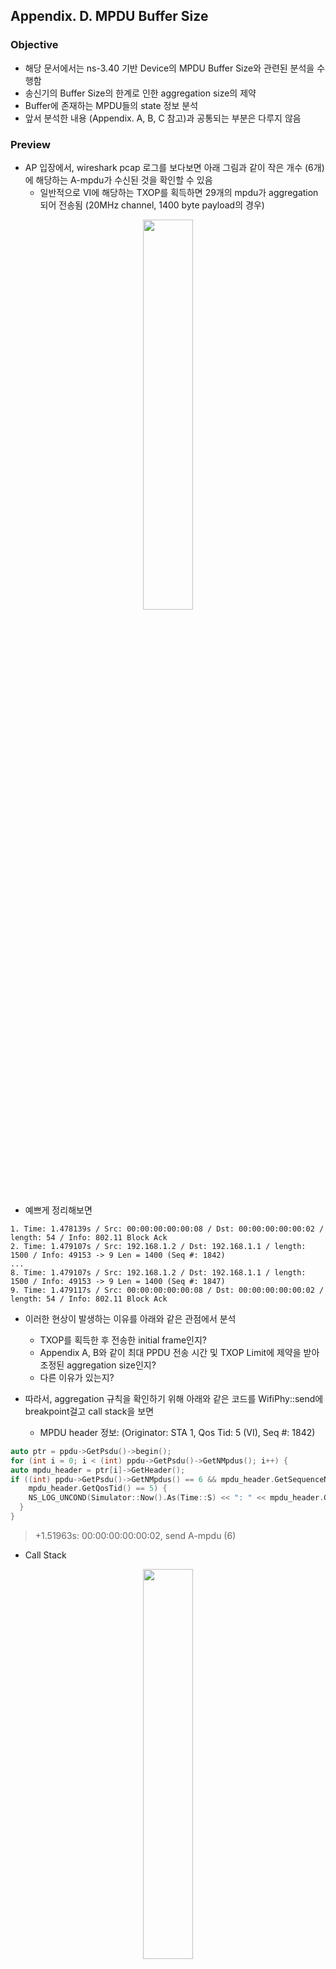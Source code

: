 ## Appendix. D. MPDU Buffer Size

### Objective
* 해당 문서에서는 ns-3.40 기반 Device의 MPDU Buffer Size와 관련된 분석을 수행함
* 송신기의 Buffer Size의 한계로 인한 aggregation size의 제약
* Buffer에 존재하는 MPDU들의 state 정보 분석
* 앞서 분석한 내용 (Appendix. A, B, C 참고)과 공통되는 부분은 다루지 않음

### Preview
* AP 입장에서, wireshark pcap 로그를 보다보면 아래 그림과 같이 작은 개수 (6개)에 해당하는 A-mpdu가 수신된 것을 확인할 수 있음
  * 일반적으로 VI에 해당하는 TXOP를 획득하면 29개의 mpdu가 aggregation되어 전송됨 (20MHz channel, 1400 byte payload의 경우)

<p align="center">  
  <img src="https://github.com/user-attachments/assets/07ae55a8-bbc6-443d-990c-16b1ddbe42f8" width="40%">  
</p>

* 예쁘게 정리해보면
```
1. Time: 1.478139s / Src: 00:00:00:00:00:08 / Dst: 00:00:00:00:00:02 / length: 54 / Info: 802.11 Block Ack
2. Time: 1.479107s / Src: 192.168.1.2 / Dst: 192.168.1.1 / length: 1500 / Info: 49153 -> 9 Len = 1400 (Seq #: 1842)
...
8. Time: 1.479107s / Src: 192.168.1.2 / Dst: 192.168.1.1 / length: 1500 / Info: 49153 -> 9 Len = 1400 (Seq #: 1847)
9. Time: 1.479117s / Src: 00:00:00:00:00:08 / Dst: 00:00:00:00:00:02 / length: 54 / Info: 802.11 Block Ack
```
* 이러한 현상이 발생하는 이유를 아래와 같은 관점에서 분석
  * TXOP를 획득한 후 전송한 initial frame인지?
  * Appendix A, B와 같이 최대 PPDU 전송 시간 및 TXOP Limit에 제약을 받아 조정된 aggregation size인지?
  * 다른 이유가 있는지?

* 따라서, aggregation 규칙을 확인하기 위해 아래와 같은 코드를 WifiPhy::send에 breakpoint걸고 call stack을 보면
  * MPDU header 정보: (Originator: STA 1, Qos Tid: 5 (VI), Seq #: 1842)
```c
auto ptr = ppdu->GetPsdu()->begin();
for (int i = 0; i < (int) ppdu->GetPsdu()->GetNMpdus(); i++) {
auto mpdu_header = ptr[i]->GetHeader();
if ((int) ppdu->GetPsdu()->GetNMpdus() == 6 && mpdu_header.GetSequenceNumber() == 1842 &&
    mpdu_header.GetQosTid() == 5) {
    NS_LOG_UNCOND(Simulator::Now().As(Time::S) << ": " << mpdu_header.GetAddr2() << ", send A-mpdu (6)");
  }
}
```
> +1.51963s: 00:00:00:00:00:02, send A-mpdu (6)

* Call Stack
<p align="center">  
  <img src="https://github.com/user-attachments/assets/e205ede2-eaef-447c-9851-3fc39b9837ff" width="40%">  
</p>

* 다른 점은 없다, Aggregation 제약 조건만 확인해보자

### 1. ns3::HtFrameExchangeManager::SendDataFrame
```c
bool
HtFrameExchangeManager::SendDataFrame(Ptr<WifiMpdu> peekedItem,
                                      Time availableTime,
                                      bool initialFrame)
{
    NS_ASSERT(peekedItem && peekedItem->GetHeader().IsQosData() &&
              !peekedItem->GetHeader().GetAddr1().IsBroadcast() && !peekedItem->IsFragment());
    NS_LOG_FUNCTION(this << *peekedItem << availableTime << initialFrame);

    /* 추가 */
    if(peekedItem->GetHeader().GetSequenceNumber() == 1842 && peekedItem->GetHeader().GetQosTid() == 5){
        NS_LOG_UNCOND(Simulator::Now().As(Time::S) << ": BP");
    }
    /* 추가 */

    Ptr<QosTxop> edca = m_mac->GetQosTxop(peekedItem->GetHeader().GetQosTid());
    WifiTxParameters txParams;
    txParams.m_txVector =
        GetWifiRemoteStationManager()->GetDataTxVector(peekedItem->GetHeader(), m_allowedWidth);
    Ptr<WifiMpdu> mpdu =
        edca->GetNextMpdu(m_linkId, peekedItem, txParams, availableTime, initialFrame);

    if (!mpdu)
    {
        NS_LOG_DEBUG("Not enough time to transmit a frame");
        return false;
    }

    // try A-MPDU aggregation
    std::vector<Ptr<WifiMpdu>> mpduList =
        m_mpduAggregator->GetNextAmpdu(mpdu, txParams, availableTime);
    NS_ASSERT(txParams.m_acknowledgment);

    if (mpduList.size() > 1)
    {
        // A-MPDU aggregation succeeded
        SendPsduWithProtection(Create<WifiPsdu>(std::move(mpduList)), txParams); // STEP INTO
    }
    else if (txParams.m_acknowledgment->method == WifiAcknowledgment::BAR_BLOCK_ACK)
    {
        // a QoS data frame using the Block Ack policy can be followed by a BlockAckReq
        // frame and a BlockAck frame. Such a sequence is handled by the HT FEM
        SendPsduWithProtection(Create<WifiPsdu>(mpdu, false), txParams);
    }
    else
    {
        // transmission can be handled by the base FEM
        SendMpduWithProtection(mpdu, txParams);
    }

    return true;
}
```
* Aggregation rule 및 mpdu list 확인을 위해 추가 코드 삽입
* 해당 시점에서 breakpoint걸고, 아래와 같은 variable 값을 보면
  * availableTime: 4096000 
  * initialFrame: True
* 즉, TXOP를 획득하고 전송하는 첫 번째 frame이라는 뜻임 (여기서 의문점이 들어야됨)
  * VI에 해당하는 MPDU는 최대 PPDU 전송시간에 제약을 받을 수 없음
    * 애초에 TXOP Limit에 제약을 먼저 받음 (payload size가 동일하므로, 제약을 받으려면 BE와 같이 최소 39개는 aggregation 되어야 함)
  * 근데, TXOP limit에 제약을 받으려면 30개의 MPDU가 aggregation 되어야함 (일반적으로 29개에 해당하는 MPDU가 aggregation되어 전송되므로)
  * 그럼 남은 조건 딱 하나 있음 (window size)
* 서브루틴 진입 두가자~ -> 1.1. MpduAggregator::GetNextAmpdu 참고

### 1.1. MpduAggregator::GetNextAmpdu (⭐ 중요도 상)
```c
std::vector<Ptr<WifiMpdu>>
MpduAggregator::GetNextAmpdu(Ptr<WifiMpdu> mpdu,
                             WifiTxParameters& txParams,
                             Time availableTime) const
{
    NS_LOG_FUNCTION(this << *mpdu << &txParams << availableTime);

    std::vector<Ptr<WifiMpdu>> mpduList;

    Mac48Address recipient = mpdu->GetHeader().GetAddr1();
    NS_ASSERT(mpdu->GetHeader().IsQosData() && !recipient.IsBroadcast());
    uint8_t tid = mpdu->GetHeader().GetQosTid();
    auto origRecipient = mpdu->GetOriginal()->GetHeader().GetAddr1();

    Ptr<QosTxop> qosTxop = m_mac->GetQosTxop(tid);
    NS_ASSERT(qosTxop);

    // Have to make sure that the block ack agreement is established and A-MPDU is enabled
    if (m_mac->GetBaAgreementEstablishedAsOriginator(recipient, tid) &&
        GetMaxAmpduSize(recipient, tid, txParams.m_txVector.GetModulationClass()) > 0)
    {
        /* here is performed MPDU aggregation */
        Ptr<WifiMpdu> nextMpdu = mpdu;

        while (nextMpdu)
        {
            // if we are here, nextMpdu can be aggregated to the A-MPDU.
            NS_LOG_DEBUG("Adding packet with sequence number "
                         << nextMpdu->GetHeader().GetSequenceNumber()
                         << " to A-MPDU, packet size = " << nextMpdu->GetSize()
                         << ", A-MPDU size = " << txParams.GetSize(recipient));

            mpduList.push_back(nextMpdu);

            // If allowed by the BA agreement, get the next MPDU
            auto peekedMpdu =
                qosTxop->PeekNextMpdu(m_linkId, tid, origRecipient, nextMpdu->GetOriginal()); // 여기 중요!!
            nextMpdu = nullptr;

            if (peekedMpdu)
            {
                // PeekNextMpdu() does not return an MPDU that is beyond the transmit window
                NS_ASSERT(IsInWindow(peekedMpdu->GetHeader().GetSequenceNumber(),
                                     qosTxop->GetBaStartingSequence(origRecipient, tid),
                                     qosTxop->GetBaBufferSize(origRecipient, tid)));

                peekedMpdu = m_htFem->CreateAliasIfNeeded(peekedMpdu);
                // get the next MPDU to aggregate, provided that the constraints on size
                // and duration limit are met. Note that the returned MPDU differs from
                // the peeked MPDU if A-MSDU aggregation is enabled.
                NS_LOG_DEBUG("Trying to aggregate another MPDU");

                /* 추가 */
                if(peekedMpdu->GetHeader().GetSequenceNumber() == 1847 && peekedMpdu->GetHeader().GetQosTid() == 5){
                    NS_LOG_UNCOND("BP");
                }
                /* 추가 */

                nextMpdu =
                    qosTxop->GetNextMpdu(m_linkId, peekedMpdu, txParams, availableTime, false);
            }
        }
        if (mpduList.size() == 1)
        {
            // return an empty vector if it was not possible to aggregate at least two MPDUs
            mpduList.clear();
        }
    }

    return mpduList;
}
```
* Seq # 1842 ~ 1847까지 aggregation 되므로 추가 코드를 통해 BP 새로 걸어줌
* 기존 (Appendix A, B)에는 nextMpdu가 nullptr가 되어 MAC Queue 순회 loop를 벗어났는데, 조건이 조금 다름
  * nextMpdu <= peekedMpdu (seq #: 1847) 할당하고
  * mpduList.push_back(nextMpdu)로 (seq #: 1847) mpdu insert하는 것 까지는 동일
  * 이후 peekedMpdu를 통해 mpdu (seq #: 1848)을 가져오는 과정에서 nullptr이 할당됨
  * 따라서, nextMpdu가 nullptr이 되고 자연스럽게 MAC Queue 순회 loop 탈출하는 방식임
  * 결론적으로 PeekNextMpdu 동작 과정 분석이 필요함 -> 1.1.1. QosTxop::PeekNextMpdu 참고
* 이후 mpduList return하면서 STEP OUT
 
### 1.1.1 QosTxop::PeekNextMpdu (⭐ 중요도 상, 조건문이 되게 많으므로 어디에 걸리는 잘 봐야함)
```c
Ptr<WifiMpdu>
QosTxop::PeekNextMpdu(uint8_t linkId, uint8_t tid, Mac48Address recipient, Ptr<const WifiMpdu> mpdu)
{
    NS_LOG_FUNCTION(this << +linkId << +tid << recipient << mpdu);

    // lambda to peek the next frame
    auto peek = [this, &linkId, &tid, &recipient, &mpdu]() -> Ptr<WifiMpdu> {
        if (tid == 8 && recipient.IsBroadcast()) // undefined TID and recipient
        {
            return m_queue->PeekFirstAvailable(linkId, mpdu);
        }
        WifiContainerQueueId queueId(WIFI_QOSDATA_QUEUE, WIFI_UNICAST, recipient, tid);
        if (auto mask = m_mac->GetMacQueueScheduler()->GetQueueLinkMask(m_ac, queueId, linkId);
            !mask || mask->none())
        {
            return m_queue->PeekByQueueId(queueId, mpdu);
        }
        return nullptr;
    };

    auto item = peek();
    // remove old packets (must be retransmissions or in flight, otherwise they did
    // not get a sequence number assigned)
    while (item && !item->IsFragment())
    {
        if (item->GetHeader().IsCtl())
        {
            NS_LOG_DEBUG("Skipping control frame: " << *item);
            mpdu = item;
            item = peek();
            continue;
        }

        if (item->HasSeqNoAssigned() && IsQosOldPacket(item))
        {
            NS_LOG_DEBUG("Removing an old packet from EDCA queue: " << *item);
            if (!m_droppedMpduCallback.IsNull())
            {
                m_droppedMpduCallback(WIFI_MAC_DROP_QOS_OLD_PACKET, item);
            }
            mpdu = item;
            item = peek();
            m_queue->Remove(mpdu);
            continue;
        }

        if (auto linkIds = item->GetInFlightLinkIds(); !linkIds.empty()) // MPDU is in-flight
        {
            // if the MPDU is not already in-flight on the link for which we are requesting an
            // MPDU and the number of links on which the MPDU is in-flight is less than the
            // maximum number, then we can transmit this MPDU
            if (linkIds.count(linkId) == 0 && linkIds.size() < m_nMaxInflights)
            {
                break;
            }

            // if no BA agreement, we cannot have multiple MPDUs in-flight
            if (item->GetHeader().IsQosData() &&
                !m_mac->GetBaAgreementEstablishedAsOriginator(item->GetHeader().GetAddr1(),
                                                              item->GetHeader().GetQosTid()))
            {
                NS_LOG_DEBUG("No BA agreement and an MPDU is already in-flight");
                return nullptr;
            }

            NS_LOG_DEBUG("Skipping in flight MPDU: " << *item);
            mpdu = item;
            item = peek();
            continue;
        }

        if (item->GetHeader().HasData() &&
            !m_mac->CanForwardPacketsTo(item->GetHeader().GetAddr1()))
        {
            NS_LOG_DEBUG("Skipping frame that cannot be forwarded: " << *item);
            mpdu = item;
            item = peek();
            continue;
        }
        break;
    }

    if (!item)
    {
        return nullptr;
    }

    WifiMacHeader& hdr = item->GetHeader();

    // peek the next sequence number and check if it is within the transmit window
    // in case of QoS data frame
    uint16_t sequence = item->HasSeqNoAssigned() ? hdr.GetSequenceNumber()
                                                 : m_txMiddle->PeekNextSequenceNumberFor(&hdr);
    if (hdr.IsQosData())
    {
        Mac48Address recipient = hdr.GetAddr1();
        uint8_t tid = hdr.GetQosTid();

        if (m_mac->GetBaAgreementEstablishedAsOriginator(recipient, tid) && // 여기 중요!!
            !IsInWindow(sequence,
                        GetBaStartingSequence(recipient, tid),
                        GetBaBufferSize(recipient, tid)))
        {
            NS_LOG_DEBUG("Packet beyond the end of the current transmit window");
            return nullptr;
        }
    }

    // Assign a sequence number if this is not a fragment nor it already has one assigned
    if (!item->IsFragment() && !item->HasSeqNoAssigned())
    {
        hdr.SetSequenceNumber(sequence);
    }
    NS_LOG_DEBUG("Packet peeked from EDCA queue: " << *item);
    return item;
}
```
* auto item = peek(); <- 코드 상단 부분에 정의되어 있는 lambda 함수를 통해 mpdu를 검색 후 할당받으며 아래와 같은 특징이 존재함
  * 특징 1: 인자 값으로 받은 mpdu (seq #: 1847)과 같은 QueueId를 가지고 있는 Queue에 접근함
  * 특징 2: 검색후 할당받은 item (mpdu)은 seq #가 할당되지 않은 상태임!!
* 향후 할당받은 item이 유효한 mpdu가 될 때까지 while loop를 순회함
  * 여기서, 유효한 mpdu라는 건 아래 조건들을 만족하지 않는 mpdu를 의미함
    * 조건 1: 재전송이 필요한 mpdu인 경우
    * 조건 2: 이미 전송중인 mpdu인 경우
    * 조건 3: seq#가 할당되어 있으며, 오래된 mpdu인 경우
      * 여기서 오래 되었다의 의미 -> 수신기 (recipient)가 기대하는 mpdu의 seq# 보다 작은 경우
    * 조건 4: 모종의 이유로 전송할 수 없는 mpdu인 경우
      * ~~모종의 이유를 찾아보려고 했는데 virtual method라 implementation 위치를 모르겠음~~ (찾음, AP와 STA이 association되어 있지 않은 경우)
* 이후 seq # (1848)를 local variable에 임시 할당
* (⭐ 중요) IsInWindow function을 호출하는데 이때 넘기는 인자 값은 아래와 같음
  * sequence = 이전에 임시 할당한 wlan seq #, 1848
  * GetBaStartingSeqeuence(recipient, tid) = 수신기 (recipient)의 특정 AC에 해당하는 MAC Queue의 시작 seq #, 1784
  * GetBaBufferSize(recipient, tid)) = 수신기 (recipient)의 특정 AC에 해당하는 MPDU Buffer Size, 64
  * return 값이 false이므로, nullptr 반환 -> 1.1.1.1. ns3::WifiUtils::IsInWindow 참고

### 1.1.1.1. ns3::WifiUtils::IsInWindow 
```c
bool
IsInWindow(uint16_t seq, uint16_t winstart, uint16_t winsize)
{
    return ((seq - winstart + 4096) % 4096) < winsize;
}
```
* 좌변 ((seq - winstart + 4096) % 4096) = ((1848 - 1784 + 4096) % 4096 = 64
* 우변 winsize = 64
* 즉, false 반환
* false의 의미 -> 수신기 (recipient)입장에서, 시작 seq # 및 MPDU buffer size를 기반으로 계산된 기대하고 있는 seq #를 초과한 MPDU를 수신 받을 수 없음
  * 반대로 말하면, 송신기 (originator)입장에서, 수신기 (recipient)가 수신 받을 수 없는 MPDU를 송신할 수 없음

### Supplementary: Recipient MPDU buffer state
* 시나리오를 다시 보자
```
⭐ AP 입장, link 1
1. Time: 1.478139s / Src: 00:00:00:00:00:08 / Dst: 00:00:00:00:00:02 / length: 54 / Info: 802.11 Block Ack
2. Time: 1.479107s / Src: 192.168.1.2 / Dst: 192.168.1.1 / length: 1500 / Info: 49153 -> 9 Len = 1400 (Seq #: 1842)
...
8. Time: 1.479107s / Src: 192.168.1.2 / Dst: 192.168.1.1 / length: 1500 / Info: 49153 -> 9 Len = 1400 (Seq #: 1847)
9. Time: 1.479117s / Src: 00:00:00:00:00:08 / Dst: 00:00:00:00:00:02 / length: 54 / Info: 802.11 Block Ack
```
* 1.479107s 시점에 STA 1이 link 1을 통해 Seq # 1842 ~ 1847에 해당하는 A-mpdu를 전송할 때, 왜 수신기의 시작 seq #는 1784일까?
  * 증명을 위해 이전 시점의 AP 입장에서, link 1 및 link 2에서의 communication 과정을 봐야함 (굉장히 복잡하니까 천천히 차근차근)

<p align="center">  
  <img src="https://github.com/user-attachments/assets/1090f583-5f05-43fc-a22b-2361f6cef781" width="100%">  
</p>



### Summary
* 
